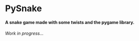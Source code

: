 # PySnake

#### A snake game made with some twists and the pygame library.

###### Work in progress...